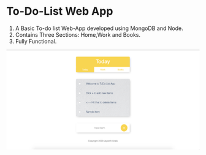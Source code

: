 # To-Do-List Web App

1. A Basic To-do list Web-App developed using MongoDB and Node. 
2. Contains Three Sections: Home,Work and Books.
3. Fully Functional.

![alt text](https://github.com/jayanthanala/To-Do-List/blob/master/working.png "Working Site")
